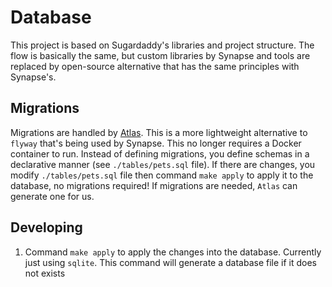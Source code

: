 # Database

This project is based on Sugardaddy's libraries and project structure. The flow is basically the same, but custom libraries by Synapse
and tools are replaced by open-source alternative that has the same principles with Synapse's.

## Migrations

Migrations are handled by [Atlas](https://atlasgo.io/). This is a more lightweight alternative to `flyway` that's being used by Synapse.
This no longer requires a Docker container to run. Instead of defining migrations, you define schemas in a declarative manner
(see `./tables/pets.sql` file). If there are changes, you modify `./tables/pets.sql` file then command `make apply` to apply it to
the database, no migrations required! If migrations are needed, `Atlas` can generate one for us.

## Developing

1. Command `make apply` to apply the changes into the database. Currently just using `sqlite`. This command will generate a database file if it does not exists
